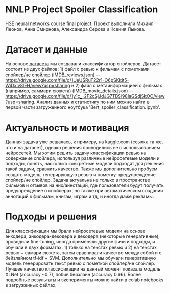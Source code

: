 # NNLP Project Spoiler Classification


HSE neural networks course final project. 
Проект выполнили Михаил Леонов, Анна Смирнова, Александра Серова и Ксения Лыкова. 

# Датасет и данные
На основе [датасета](https://www.kaggle.com/datasets/rmisra/imdb-spoiler-dataset) мы создавали классификатор спойлеров. Датасет состоит из двух файлов: 1) файл с ревью к фильмам с пометками спойлер/не спойлер (IMDB_reviews.json) -- https://drive.google.com/file/d/1UeUSRuT22r1-O6pSKkit5-WiDxIv8lEH/view?usp=sharing и 2) файл с метаинформацией о фильмах (например, саммари сюжета) (IMDB_movie_details.json) -- https://drive.google.com/file/d/1y1c_-2F2cSjJdJG7TBSi98IaGSdjSkOO/view?usp=sharing. Анализ данных и статистику по ним можно найти в первой части загруженного ноутбука 'Bert_spoiler_classification.ipynb'. 

# Актуальность и мотивация
Данная задача уже решалась, к примеру, на kaggle.com (ссылка та же, что и на датасет), однако решения приводились не с использованием нейросетей. Мы хотим решить задачу классификации ревью на содержание спойлера, используя различные нейросетевые модели и подходы, понять, насколько конкретные модели подходят для решения такой задачи, сравнить качество. Также мы дополнительно пробуем создать модель, генерирующую ревью и пометку-предупреждение спойлер/не спойлер. Задача актуальна не только в пространстве фильмов и отзывов на них/аннотаций, где пользователи будут получать предупреждение о спойлерах, но также при автоматическом создании аннотаций к фильмам, книгам, играм и тд, и иногда даже рекламы. 

# Подходы и решения
Для классификации мы брали нейросетевые модели на основе энкодера, энкодера-декодера и декодера (некоторые генеративные), проводили fine-tuning, иногда применяли другие фичи и подходы, и обучали в двух форматах: 1) только на текстах ревью и 2) на текстах ревью + самари сюжета, затем сравнивали качество между собой и с бейзлайном tf-idf + SVM. Дополнительно мы обучали генеративную модель генерировать текст ревью с пометкой спойлер/не спойлер. Лучшее качество классификации на данный момент показала модель XLNet (accuracy ~0.7), побив бейзлайн (accuracy 0.66). Более подробные результаты и эксперименты можно найти в colab notebooks в загруженных файлах. 
